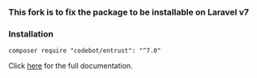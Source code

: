 ### This fork is to fix the package to be installable on Laravel v7

### Installation

`composer require "codebot/entrust": "^7.0"`

Click [here](https://github.com/Zizaco/entrust/blob/master/README.md) for the full documentation.